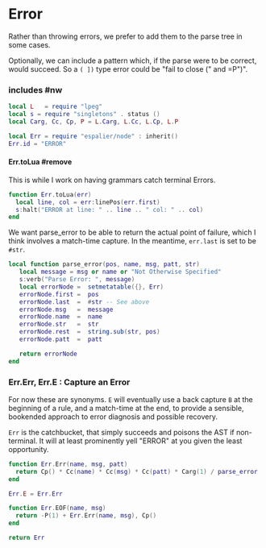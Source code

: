 # Error



Rather than throwing errors, we prefer to add them to the parse tree in some
cases.


Optionally, we can include a pattern which, if the parse were to be correct,
would succeed. So a ``( ])`` type error could be "fail to close (" and =P")".

### includes #nw

```lua
local L   = require "lpeg"
local s = require "singletons" . status ()
local Carg, Cc, Cp, P = L.Carg, L.Cc, L.Cp, L.P
```
```lua
local Err = require "espalier/node" : inherit()
Err.id = "ERROR"

```
#### Err.toLua #remove

This is while I work on having grammars catch terminal Errors.

```lua
function Err.toLua(err)
  local line, col = err:linePos(err.first)
  s:halt("ERROR at line: " .. line .. " col: " .. col)
end
```

We want parse_error to be able to return the actual point of failure,
which I think involves a match-time capture. In the meantime,
``err.last`` is set to be ``#str``.

```lua
local function parse_error(pos, name, msg, patt, str)
   local message = msg or name or "Not Otherwise Specified"
   s:verb("Parse Error: ", message)
   local errorNode =  setmetatable({}, Err)
   errorNode.first =  pos
   errorNode.last  =  #str -- See above
   errorNode.msg   =  message
   errorNode.name  =  name
   errorNode.str   =  str
   errorNode.rest  =  string.sub(str, pos)
   errorNode.patt  =  patt

   return errorNode
end

```
### Err.Err, Err.E : Capture an Error

For now these are synonyms. ``E`` will eventually use a back capture ``B`` at
the beginning of a rule, and a match-time at the end, to provide a
sensible, bookended approach to error diagnosis and possible recovery.


``Err`` is the catchbucket, that simply succeeds and poisons the AST if
non-terminal. It will at least prominently yell "ERROR" at you given
the least opportunity.

```lua
function Err.Err(name, msg, patt)
  return Cp() * Cc(name) * Cc(msg) * Cc(patt) * Carg(1) / parse_error
end

Err.E = Err.Err

function Err.EOF(name, msg)
  return -P(1) + Err.Err(name, msg), Cp()
end

return Err
```
